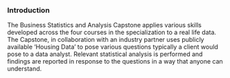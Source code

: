 ### Introduction

The Business Statistics and Analysis Capstone applies various skills developed across the four courses in the specialization to a real life data. The Capstone, in collaboration with an industry partner uses publicly available ‘Housing Data’ to pose various questions typically a client would pose to a data analyst.
Relevant statistical analysis is performed and findings are reported in response to the questions in a way that anyone can understand.
